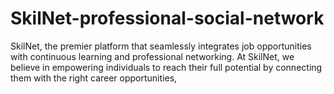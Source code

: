 # SkilNet-professional-social-network
SkilNet, the premier platform that seamlessly integrates job opportunities with continuous learning and professional networking. At SkilNet, we believe in empowering individuals to reach their full potential by connecting them with the right career opportunities,
